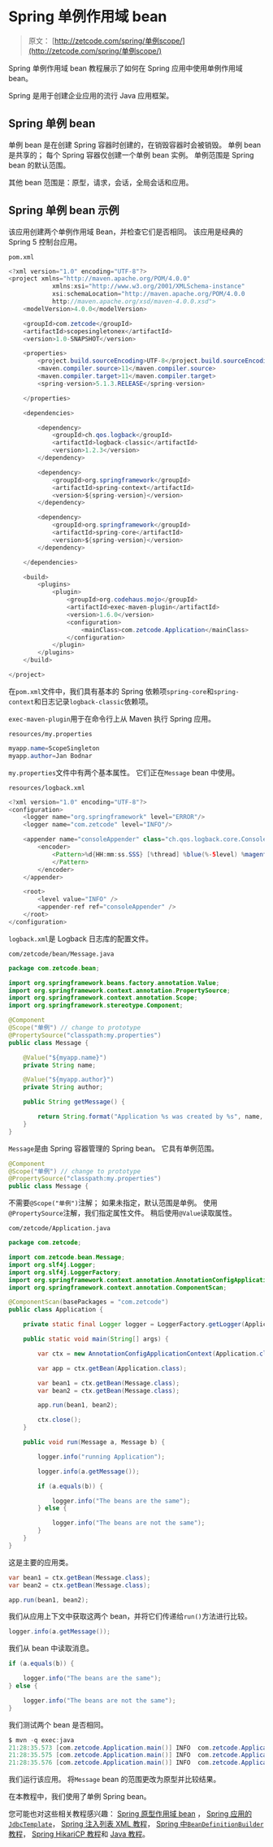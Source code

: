 # Spring 单例作用域 bean

> 原文： [http://zetcode.com/spring/单例scope/](http://zetcode.com/spring/单例scope/)

Spring 单例作用域 bean 教程展示了如何在 Spring 应用中使用单例作用域 bean。

Spring 是用于创建企业应用的流行 Java 应用框架。

## Spring 单例 bean

单例 bean 是在创建 Spring 容器时创建的，在销毁容器时会被销毁。 单例 bean 是共享的； 每个 Spring 容器仅创建一个单例 bean 实例。 单例范围是 Spring bean 的默认范围。

其他 bean 范围是：原型，请求，会话，全局会话和应用。

## Spring 单例 bean 示例

该应用创建两个单例作用域 Bean，并检查它们是否相同。 该应用是经典的 Spring 5 控制台应用。

`pom.xml`

```java
<?xml version="1.0" encoding="UTF-8"?>
<project xmlns="http://maven.apache.org/POM/4.0.0"
            xmlns:xsi="http://www.w3.org/2001/XMLSchema-instance"
            xsi:schemaLocation="http://maven.apache.org/POM/4.0.0
            http://maven.apache.org/xsd/maven-4.0.0.xsd">
    <modelVersion>4.0.0</modelVersion>

    <groupId>com.zetcode</groupId>
    <artifactId>scopesingletonex</artifactId>
    <version>1.0-SNAPSHOT</version>

    <properties>
        <project.build.sourceEncoding>UTF-8</project.build.sourceEncoding>
        <maven.compiler.source>11</maven.compiler.source>
        <maven.compiler.target>11</maven.compiler.target>
        <spring-version>5.1.3.RELEASE</spring-version>

    </properties>

    <dependencies>

        <dependency>
            <groupId>ch.qos.logback</groupId>
            <artifactId>logback-classic</artifactId>
            <version>1.2.3</version>
        </dependency>

        <dependency>
            <groupId>org.springframework</groupId>
            <artifactId>spring-context</artifactId>
            <version>${spring-version}</version>
        </dependency>

        <dependency>
            <groupId>org.springframework</groupId>
            <artifactId>spring-core</artifactId>
            <version>${spring-version}</version>
        </dependency>

    </dependencies>

    <build>
        <plugins>
            <plugin>
                <groupId>org.codehaus.mojo</groupId>
                <artifactId>exec-maven-plugin</artifactId>
                <version>1.6.0</version>
                <configuration>
                    <mainClass>com.zetcode.Application</mainClass>
                </configuration>
            </plugin>
        </plugins>
    </build>

</project>

```

在`pom.xml`文件中，我们具有基本的 Spring 依赖项`spring-core`和`spring-context`和日志记录`logback-classic`依赖项。

`exec-maven-plugin`用于在命令行上从 Maven 执行 Spring 应用。

`resources/my.properties`

```java
myapp.name=ScopeSingleton
myapp.author=Jan Bodnar

```

`my.properties`文件中有两个基本属性。 它们正在`Message` bean 中使用。

`resources/logback.xml`

```java
<?xml version="1.0" encoding="UTF-8"?>
<configuration>
    <logger name="org.springframework" level="ERROR"/>
    <logger name="com.zetcode" level="INFO"/>

    <appender name="consoleAppender" class="ch.qos.logback.core.ConsoleAppender">
        <encoder>
            <Pattern>%d{HH:mm:ss.SSS} [%thread] %blue(%-5level) %magenta(%logger{36}) - %msg %n
            </Pattern>
        </encoder>
    </appender>

    <root>
        <level value="INFO" />
        <appender-ref ref="consoleAppender" />
    </root>
</configuration>

```

`logback.xml`是 Logback 日志库的配置文件。

`com/zetcode/bean/Message.java`

```java
package com.zetcode.bean;

import org.springframework.beans.factory.annotation.Value;
import org.springframework.context.annotation.PropertySource;
import org.springframework.context.annotation.Scope;
import org.springframework.stereotype.Component;

@Component
@Scope("单例") // change to prototype
@PropertySource("classpath:my.properties")
public class Message {

    @Value("${myapp.name}")
    private String name;

    @Value("${myapp.author}")
    private String author;

    public String getMessage() {

        return String.format("Application %s was created by %s", name, author);
    }
}

```

`Message`是由 Spring 容器管理的 Spring bean。 它具有单例范围。

```java
@Component
@Scope("单例") // change to prototype
@PropertySource("classpath:my.properties")
public class Message {

```

不需要`@Scope("单例")`注解； 如果未指定，默认范围是单例。 使用`@PropertySource`注解，我们指定属性文件。 稍后使用`@Value`读取属性。

`com/zetcode/Application.java`

```java
package com.zetcode;

import com.zetcode.bean.Message;
import org.slf4j.Logger;
import org.slf4j.LoggerFactory;
import org.springframework.context.annotation.AnnotationConfigApplicationContext;
import org.springframework.context.annotation.ComponentScan;

@ComponentScan(basePackages = "com.zetcode")
public class Application {

    private static final Logger logger = LoggerFactory.getLogger(Application.class);

    public static void main(String[] args) {

        var ctx = new AnnotationConfigApplicationContext(Application.class);

        var app = ctx.getBean(Application.class);

        var bean1 = ctx.getBean(Message.class);
        var bean2 = ctx.getBean(Message.class);

        app.run(bean1, bean2);

        ctx.close();
    }

    public void run(Message a, Message b) {

        logger.info("running Application");

        logger.info(a.getMessage());

        if (a.equals(b)) {

            logger.info("The beans are the same");
        } else {

            logger.info("The beans are not the same");
        }
    }
}

```

这是主要的应用类。

```java
var bean1 = ctx.getBean(Message.class);
var bean2 = ctx.getBean(Message.class);

app.run(bean1, bean2);

```

我们从应用上下文中获取这两个 bean，并将它们传递给`run()`方法进行比较。

```java
logger.info(a.getMessage());

```

我们从 bean 中读取消息。

```java
if (a.equals(b)) {

    logger.info("The beans are the same");
} else {

    logger.info("The beans are not the same");
}

```

我们测试两个 bean 是否相同。

```java
$ mvn -q exec:java
21:28:35.573 [com.zetcode.Application.main()] INFO  com.zetcode.Application - running Application
21:28:35.575 [com.zetcode.Application.main()] INFO  com.zetcode.Application - Application ScopeSingleton was created by Jan Bodnar
21:28:35.576 [com.zetcode.Application.main()] INFO  com.zetcode.Application - The beans are the same

```

我们运行该应用。 将`Message` bean 的范围更改为原型并比较结果。

在本教程中，我们使用了单例 Spring bean。

您可能也对这些相关教程感兴趣： [Spring 原型作用域 bean](/spring/prototypescope/) ， [Spring 应用的`JdbcTemplate`](/articles/springjdbctemplate/)， [Spring 注入列表 XML 教程](/spring/injectlistxml/)， [Spring 中`BeanDefinitionBuilder`教程](/spring/beandefinitionbuilder/)， [Spring HikariCP 教程](/articles/springhikaricp/)和 [Java 教程](/lang/java/)。